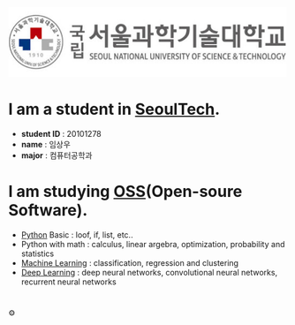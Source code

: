 ![image](https://github.com/louis5103/oss_20101278/blob/28233cb01a4fd25106fdd7f25e94a29491e41287/seoultech.png)

# I am a student in [SeoulTech](https://www.seoultech.ac.kr/index.jsp).
- **student ID** : 20101278
- **name** : 임상우
- **major** : 컴퓨터공학과

# I am studying [OSS](https://ko.wikipedia.org/wiki/%EC%98%A4%ED%94%88_%EC%86%8C%EC%8A%A4_%EC%86%8C%ED%94%84%ED%8A%B8%EC%9B%A8%EC%96%B4)(Open-soure Software).
* [Python](https://ko.wikipedia.org/wiki/%ED%8C%8C%EC%9D%B4%EC%8D%AC) Basic : loof, if, list, etc..
* Python with math : calculus, linear argebra, optimization, probability and statistics
* [Machine Learning](https://ko.wikipedia.org/wiki/%EA%B8%B0%EA%B3%84_%ED%95%99%EC%8A%B5) : classification, regression and clustering
* [Deep Learning](https://ko.wikipedia.org/wiki/%EB%94%A5_%EB%9F%AC%EB%8B%9D) : deep neural networks, convolutional neural networks, recurrent neural networks

#
:gear:
